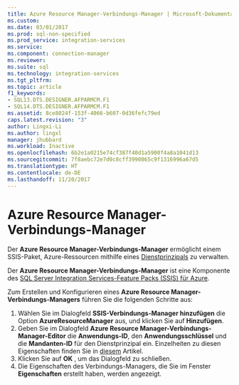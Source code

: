 ```yaml
---
title: Azure Resource Manager-Verbindungs-Manager | Microsoft-Dokumentation
ms.custom: 
ms.date: 03/01/2017
ms.prod: sql-non-specified
ms.prod_service: integration-services
ms.service: 
ms.component: connection-manager
ms.reviewer: 
ms.suite: sql
ms.technology: integration-services
ms.tgt_pltfrm: 
ms.topic: article
f1_keywords:
- SQL13.DTS.DESIGNER.AFPARMCM.F1
- SQL14.DTS.DESIGNER.AFPARMCM.F1
ms.assetid: 8ce8024f-153f-4066-b607-0d36fefc79ed
caps.latest.revision: "3"
author: Lingxi-Li
ms.author: lingxl
manager: jhubbard
ms.workload: Inactive
ms.openlocfilehash: 6b2e1a0215e74cf387f40d1a5900f4a8a1041d13
ms.sourcegitcommit: 7f8aebc72e7d0c8cff3990865c9f1316996a67d5
ms.translationtype: HT
ms.contentlocale: de-DE
ms.lasthandoff: 11/20/2017
---
```

# <a name="azure-resource-manager-connection-manager"></a>Azure Resource Manager-Verbindungs-Manager
Der **Azure Resource Manager-Verbindungs-Manager** ermöglicht einem SSIS-Paket, Azure-Ressourcen mithilfe eines [Dienstprinzipals](https://docs.microsoft.com/en-us/azure/azure-resource-manager/resource-group-create-service-principal-portal) zu verwalten.

Der **Azure Resource Manager-Verbindungs-Manager** ist eine Komponente des [SQL Server Integration Services-Feature Packs (SSIS) für Azure](../../integration-services/azure-feature-pack-for-integration-services-ssis.md).

Zum Erstellen und Konfigurieren eines **Azure Resource Manager-Verbindungs-Managers** führen Sie die folgenden Schritte aus:

1. Wählen Sie im Dialogfeld **SSIS-Verbindungs-Manager hinzufügen** die Option **AzureResourceManager** aus, und klicken Sie auf **Hinzufügen**.
2. Geben Sie im Dialogfeld **Azure Resource Manager-Verbindungs-Manager-Editor** die **Anwendungs-ID**, den **Anwendungsschlüssel** und die **Mandanten-ID** für den Dienstprinzipal ein. Einzelheiten zu diesen Eigenschaften finden Sie in [diesem](https://docs.microsoft.com/en-us/azure/azure-resource-manager/resource-group-create-service-principal-portal) Artikel.
3. Klicken Sie auf **OK** , um das Dialogfeld zu schließen.
4. Die Eigenschaften des Verbindungs-Managers, die Sie im Fenster **Eigenschaften** erstellt haben, werden angezeigt.
